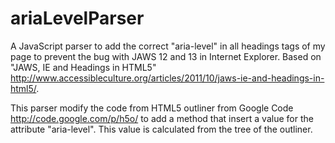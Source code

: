 ariaLevelParser
===============

A JavaScript parser to add the correct "aria-level" in all headings tags of my page to prevent the bug with JAWS 12 and 13 in Internet Explorer. Based on "JAWS, IE and Headings in HTML5" http://www.accessibleculture.org/articles/2011/10/jaws-ie-and-headings-in-html5/.

This parser modify the code from HTML5 outliner from Google Code http://code.google.com/p/h5o/ to add a method that insert a value for the attribute "aria-level". This value is calculated from the tree of the outliner.
